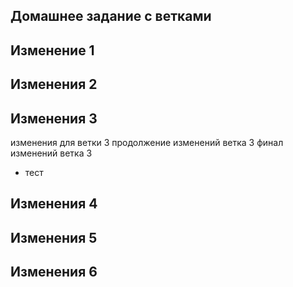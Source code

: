 ## Домашнее задание с ветками 

## Изменение 1

## Изменения 2

## Изменения 3

изменения для ветки 3
продолжение изменений ветка 3
финал изменений ветка 3
 - тест

## Изменения 4

## Изменения 5

## Изменения 6
